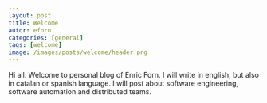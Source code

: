 ```yaml
---
layout: post
title: Welcome
autor: eforn
categories: [general]
tags: [welcome]
image: /images/posts/welcome/header.png
---
```


Hi all. Welcome to personal blog of Enric Forn. I will write in english, but also in catalan or spanish language. I will post about software engineering, software automation and distributed teams.
